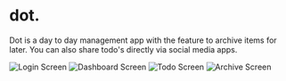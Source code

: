 # dot.
Dot is a day to day management app with the feature to archive items for later.
You can also share todo's directly via social media apps.

![Login Screen](./screens/Login.png)
![Dashboard Screen](./screens/Dashboard.png)
![Todo Screen](./screens/Todo.png)
![Archive Screen](./screens/Archive.png)
